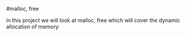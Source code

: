 #malloc, free

in this project we will look at malloc, free which will cover the dynamic allocation of memory